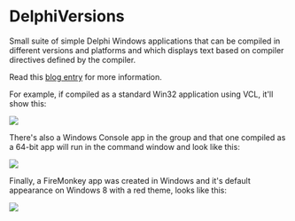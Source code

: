 DelphiVersions
==============

Small suite of simple Delphi Windows applications that can be compiled in different versions and platforms and which displays text based on compiler directives defined by the compiler.

Read this [blog entry](http://blog.corneliusconcepts.com/programming-delphi-for-various-platforms-and-versions/) for more information.

For example, if compiled as a standard Win32 application using VCL, it'll show this:

![](http://blog.corneliusconcepts.com/wp-content/uploads/2017/04/WindowsVCL-32bit-1.png)

There's also a Windows Console app in the group and that one compiled as a 64-bit app will run in the command window and look like this:

![](http://blog.corneliusconcepts.com/wp-content/uploads/2017/04/WindowsConsole-64bit.png)

Finally, a FireMonkey app was created in Windows and it's default appearance on Windows 8 with a red theme, looks like this:

![](http://blog.corneliusconcepts.com/wp-content/uploads/2017/04/WindowsFiremonkey-64bit.png)
